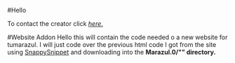 #Hello

To contact the creator click [*here*.](mailto:edgardo.g.carreras@gmail.com)

#Website Addon
Hello this will contain the code needed o a new website for tumarazul. I will just code over the previous html code I got from the site using [SnappySnippet](https://chrome.google.com/webstore/detail/snappysnippet/blfngdefapoapkcdibbdkigpeaffgcil?hl=en) and downloading into the **Marazul.0/"" directory.**


